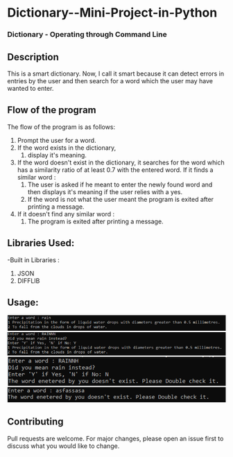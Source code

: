 # Dictionary--Mini-Project-in-Python

### Dictionary - Operating through Command Line

## Description
This is a smart dictionary. Now, I call it smart because it can detect errors in entries by the user and then search for a word which the user may have wanted to enter. 

## Flow of the program 
The flow of the program is as follows:
1. Prompt the user for a word.
2. If the word exists in the dictionary,  
      1. display it's meaning.
3. If the word doesn't exist in the dictionary, it searches for the word which has a similarity ratio of at least 0.7 with the entered 
   word. If it finds a similar word :
      1. The user is asked if he meant to enter the newly found word and then displays it's meaning if the user relies with a yes.
      2. If the word is not what the user meant the program is exited after printing a message.
4. If it doesn't find any similar word :
      1. The program is exited after printing a message.
      
## Libraries Used:
-Built in Libraries :
  1. JSON
  2. DIFFLIB
  
## Usage:
  ![Test Case 1; ](https://github.com/Saurav-Shrivastav/Dictionary--Mini-Project-in-Python/blob/master/Capture1.PNG)  
  ![Test Case 2; ](https://github.com/Saurav-Shrivastav/Dictionary--Mini-Project-in-Python/blob/master/Capture2.PNG) 
  ![Test Case 3; ](https://github.com/Saurav-Shrivastav/Dictionary--Mini-Project-in-Python/blob/master/Capture3.PNG) 
  ![Test Case 4; ](https://github.com/Saurav-Shrivastav/Dictionary--Mini-Project-in-Python/blob/master/Capture4.PNG) 

## Contributing
Pull requests are welcome. For major changes, please open an issue first to discuss what you would like to change.
